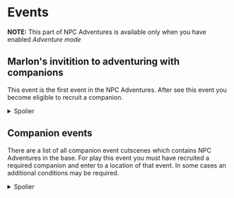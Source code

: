 ﻿# Events

**NOTE:** This part of NPC Adventures is available only when you have enabled *Adventure mode*

## Marlon's invitition to adventuring with companions

This event is the first event in the NPC Adventures. After see this event you become eligible to recruit a companion.

<details>
  <summary>Spolier</summary>

  After you received an invitation letter from Marlon, you get a quest goto Adventurer's guild visit Marlon. When you enter a guild, this event will be played and Marlon introduces you companions, the story, their skills and etc. After end of this event you are eligible to recruit a companion.
</details>

## Companion events

There are a list of all companion event cutscenes which contains NPC Adventures in the base. For play this event you must have recruited a required companion and enter to a location of that event. In some cases an additional conditions may be required.

<details>
  <summary>Spolier</summary>
  
  ### Haley

  Event id | Location | Condition | Description
  -------- | -------- | --------- | -----------
  45821301 | Mountain | 4 hearts with Haley, sunny day, time between 9:00 am - 6:50 pm, Haley is recruited as a companion | Haley invites the player to take some selfies together for her adventuring scrapbook.
</details>
